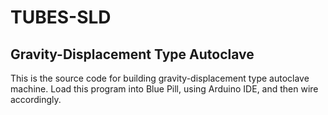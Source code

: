 # TUBES-SLD
## Gravity-Displacement Type Autoclave

This is the source code for building gravity-displacement type autoclave machine.
Load this program into Blue Pill, using Arduino IDE, and then wire accordingly.
